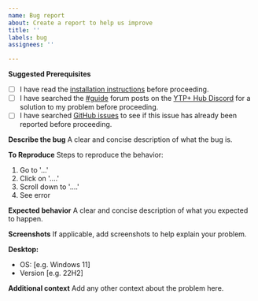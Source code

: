 ```yaml
---
name: Bug report
about: Create a report to help us improve
title: ''
labels: bug
assignees: ''

---
```


**Suggested Prerequisites**
- [ ] I have read the [installation instructions](https://github.com/YTP-Plus/YTPPlusPlusPlus/blob/main/README.md) before proceeding.
- [ ] I have searched the [#guide](https://discord.com/channels/641428540486844417/1092579601156415498) forum posts on the [YTP+ Hub Discord](https://discord.gg/8ppmspR6Wh) for a solution to my problem before proceeding.
- [ ] I have searched [GitHub issues](https://github.com/YTP-Plus/YTPPlusPlusPlus/issues) to see if this issue has already been reported before proceeding.

**Describe the bug**
A clear and concise description of what the bug is.

**To Reproduce**
Steps to reproduce the behavior:
1. Go to '...'
2. Click on '....'
3. Scroll down to '....'
4. See error

**Expected behavior**
A clear and concise description of what you expected to happen.

**Screenshots**
If applicable, add screenshots to help explain your problem.

**Desktop:**
 - OS: [e.g. Windows 11]
 - Version [e.g. 22H2]

**Additional context**
Add any other context about the problem here.
